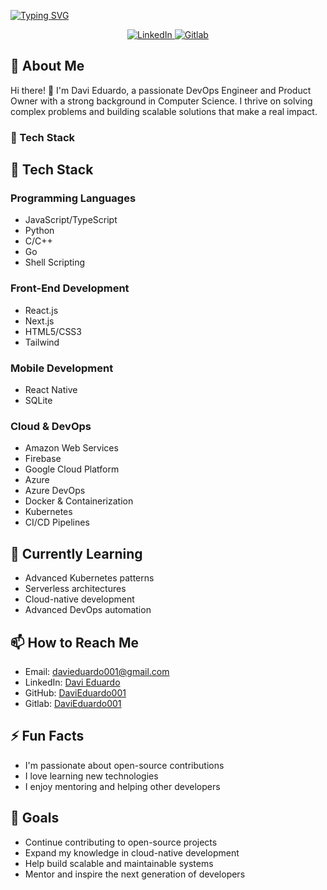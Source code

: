 [![Typing SVG](https://readme-typing-svg.herokuapp.com?font=Fira+Code&pause=500&vCenter=true&width=435&lines=Devops;Cloud;Product+Owner;Python;Docker;Linux)](https://git.io/typing-svg)

<p align="center">
  <a href="https://www.linkedin.com/in/davi-eduardo-costa/">
    <img src="https://img.shields.io/badge/LinkedIn-Connect-blue?style=for-the-badge&logo=linkedin" alt="LinkedIn">
  </a>
  <a href="https://gitlab.com/davieduardocosta.miranda">
    <img src="https://img.shields.io/badge/Gitlab-Profile-black?style=for-the-badge&logo=gitlab" alt="Gitlab">
  </a>
</p>

## 🌟 About Me

Hi there! 👋 I'm Davi Eduardo, a passionate DevOps Engineer and Product Owner with a strong background in Computer Science. I thrive on solving complex problems and building scalable solutions that make a real impact.

### 🎯 Tech Stack

## 🚀 Tech Stack

### Programming Languages
- JavaScript/TypeScript
- Python
- C/C++
- Go
- Shell Scripting

### Front-End Development
- React.js
- Next.js
- HTML5/CSS3
- Tailwind

### Mobile Development
- React Native
- SQLite

### Cloud & DevOps
- Amazon Web Services
- Firebase
- Google Cloud Platform
- Azure
- Azure DevOps
- Docker & Containerization
- Kubernetes
- CI/CD Pipelines

## 🌱 Currently Learning

- Advanced Kubernetes patterns
- Serverless architectures
- Cloud-native development
- Advanced DevOps automation

## 📫 How to Reach Me

- Email: davieduardo001@gmail.com
- LinkedIn: [Davi Eduardo](https://www.linkedin.com/in/davieduardo001/)
- GitHub: [DaviEduardo001](https://github.com/DaviEduardo001)
- Gitlab: [DaviEduardo001](https://gitlab.com/davieduardocosta.miranda)

## ⚡ Fun Facts

- I'm passionate about open-source contributions
- I love learning new technologies
- I enjoy mentoring and helping other developers

## 🎯 Goals

- Continue contributing to open-source projects
- Expand my knowledge in cloud-native development
- Help build scalable and maintainable systems
- Mentor and inspire the next generation of developers
